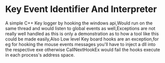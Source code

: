 # Key Event Identifier And Interpreter
 A simple C++ Key logger by hooking the windows api,Would run on the same thread and would listen to global events as well,Exceptions are not really well handled as this is only a demonstration as to how a tool like this could be made easily,Also Low level Key board hooks are an exception,for eg for hooking the mouse events messages you'll have to inject a dll into the respective exe otherwise CallNextHookEx would fail  the hooks execute in each process's address space.
